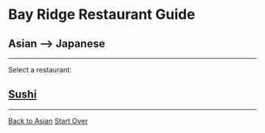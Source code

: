 # Bay Ridge Restaurant Guide
## Asian --> Japanese
---
Select a restaurant:
## [Sushi](http://www.brsushi.com/)
---
[Back to Asian](asian.md)
[Start Over](../home.md)